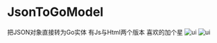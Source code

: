 # JsonToGoModel
把JSON对象直接转为Go实体
有Js与Html两个版本
喜欢的加个星
![ui](./screenshots/1.jpg)
![ui](./screenshots/2.jpg)